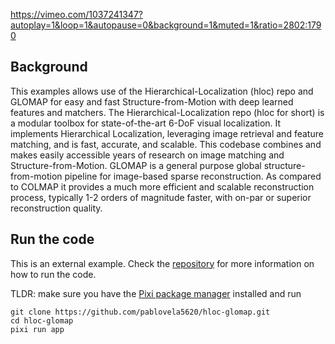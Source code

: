 <!--[metadata]
title = "Hierarchical-Localization and GLOMAP"
tags = ["2D", "3D", "COLMAP", "Pinhole camera", "Time series", "GLOMAP", ]
source = "https://github.com/pablovela5620/hloc-glomap"
thumbnail = "https://static.rerun.io/thumbnail/6a5b887927834a6ea3db9474ce1e843ecd28b3cf/480w.png"
thumbnail_dimensions = [480, 300]
-->

https://vimeo.com/1037241347?autoplay=1&loop=1&autopause=0&background=1&muted=1&ratio=2802:1790

## Background

This examples allows use of the Hierarchical-Localization (hloc) repo and GLOMAP for easy and fast Structure-from-Motion with deep learned features and matchers. The Hierarchical-Localization repo (hloc for short) is a modular toolbox for state-of-the-art 6-DoF visual localization. It implements Hierarchical Localization, leveraging image retrieval and feature matching, and is fast, accurate, and scalable. This codebase combines and makes easily accessible years of research on image matching and Structure-from-Motion. GLOMAP is a general purpose global structure-from-motion pipeline for image-based sparse reconstruction. As compared to COLMAP it provides a much more efficient and scalable reconstruction process, typically 1-2 orders of magnitude faster, with on-par or superior reconstruction quality.

## Run the code

This is an external example. Check the [repository](https://github.com/pablovela5620/hloc-glomap) for more information on how to run the code.

TLDR: make sure you have the [Pixi package manager](https://pixi.sh/latest/#installation) installed and run
```
git clone https://github.com/pablovela5620/hloc-glomap.git
cd hloc-glomap
pixi run app
```
